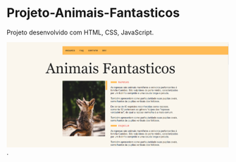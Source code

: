 # Projeto-Animais-Fantasticos

Projeto desenvolvido com HTML, CSS, JavaScript.

![alt text for screen readers](/imagens_site/Tela%20Principal.png "Header/Body").
